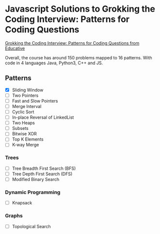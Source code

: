 # Javascript Solutions to Grokking the Coding Interview: Patterns for Coding Questions

[Grokking the Coding Interview: Patterns for Coding Questions from Educative](https://www.educative.io/courses/grokking-the-coding-interview/)

Overall, the course has around 150 problems mapped to 16 patterns. With code in 4 languages Java, Python3, C++ and JS.

## Patterns

- [x] Sliding Window
- [ ] Two Pointers
- [ ] Fast and Slow Pointers
- [ ] Merge Interval
- [ ] Cyclic Sort
- [ ] In-place Reversal of LinkedList
- [ ] Two Heaps
- [ ] Subsets
- [ ] Bitwise XOR
- [ ] Top K Elements
- [ ] K-way Merge

### Trees

- [ ] Tree Breadth First Search (BFS)
- [ ] Tree Depth First Search (DFS)
- [ ] Modified Binary Search

### Dynamic Programming

- [ ] Knapsack

### Graphs

- [ ] Topological Search

